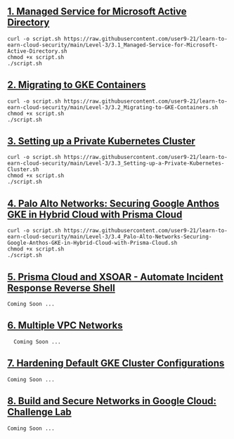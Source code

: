 ## [1. Managed Service for Microsoft Active Directory](https://www.cloudskillsboost.google/games/2267/labs/12951)
```
curl -o script.sh https://raw.githubusercontent.com/user9-21/learn-to-earn-cloud-security/main/Level-3/3.1_Managed-Service-for-Microsoft-Active-Directory.sh
chmod +x script.sh
./script.sh

```

## [2. Migrating to GKE Containers](https://www.cloudskillsboost.google/games/2267/labs/12952)
```
curl -o script.sh https://raw.githubusercontent.com/user9-21/learn-to-earn-cloud-security/main/Level-3/3.2_Migrating-to-GKE-Containers.sh
chmod +x script.sh
./script.sh

```

## [3. Setting up a Private Kubernetes Cluster](https://www.cloudskillsboost.google/games/2267/labs/12953)
```
curl -o script.sh https://raw.githubusercontent.com/user9-21/learn-to-earn-cloud-security/main/Level-3/3.3_Setting-up-a-Private-Kubernetes-Cluster.sh
chmod +x script.sh
./script.sh

```

## [4. Palo Alto Networks: Securing Google Anthos GKE in Hybrid Cloud with Prisma Cloud](https://www.cloudskillsboost.google/games/2267/labs/12954)
```
curl -o script.sh https://raw.githubusercontent.com/user9-21/learn-to-earn-cloud-security/main/Level-3/3.4_Palo-Alto-Networks-Securing-Google-Anthos-GKE-in-Hybrid-Cloud-with-Prisma-Cloud.sh
chmod +x script.sh
./script.sh

```

## [5. Prisma Cloud and XSOAR - Automate Incident Response Reverse Shell](https://www.cloudskillsboost.google/games/2267/labs/12955)
```
Coming Soon ...
```

## [6. Multiple VPC Networks](https://www.cloudskillsboost.google/games/2267/labs/12956)
```
  Coming Soon ...
```

## [7. Hardening Default GKE Cluster Configurations](https://www.cloudskillsboost.google/games/2267/labs/12957)
```
Coming Soon ...
```

## [8. Build and Secure Networks in Google Cloud: Challenge Lab](https://www.cloudskillsboost.google/games/2267/labs/12958)
```
Coming Soon ...
```
